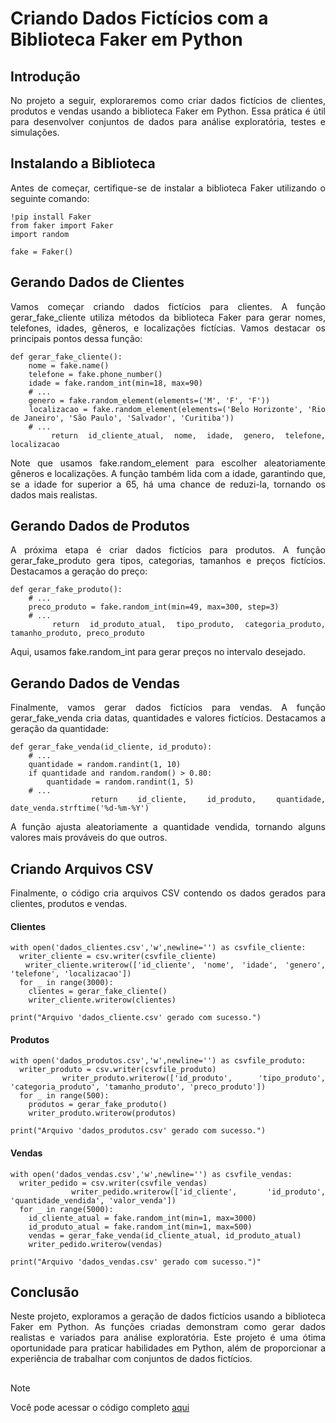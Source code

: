 # Criando Dados Fictícios com a Biblioteca Faker em Python

<div align='justify'>
  
## Introdução
No projeto a seguir, exploraremos como criar dados fictícios de clientes, produtos e vendas usando a biblioteca Faker em Python. Essa prática é útil para desenvolver conjuntos de dados para análise exploratória, testes e simulações.

## Instalando a Biblioteca
Antes de começar, certifique-se de instalar a biblioteca Faker utilizando o seguinte comando:

```
!pip install Faker
from faker import Faker
import random

fake = Faker()
```

## Gerando Dados de Clientes
Vamos começar criando dados fictícios para clientes. A função gerar_fake_cliente utiliza métodos da biblioteca Faker para gerar nomes, telefones, idades, gêneros, e localizações fictícias. Vamos destacar os principais pontos dessa função:
```
def gerar_fake_cliente():
    nome = fake.name()
    telefone = fake.phone_number()
    idade = fake.random_int(min=18, max=90)
    # ...
    genero = fake.random_element(elements=('M', 'F', 'F'))
    localizacao = fake.random_element(elements=('Belo Horizonte', 'Rio de Janeiro', 'São Paulo', 'Salvador', 'Curitiba'))
    # ...
    return id_cliente_atual, nome, idade, genero, telefone, localizacao
```
Note que usamos fake.random_element para escolher aleatoriamente gêneros e localizações. A função também lida com a idade, garantindo que, se a idade for superior a 65, há uma chance de reduzi-la, tornando os dados mais realistas.

## Gerando Dados de Produtos
A próxima etapa é criar dados fictícios para produtos. A função gerar_fake_produto gera tipos, categorias, tamanhos e preços fictícios. Destacamos a geração do preço:
```
def gerar_fake_produto():
    # ...
    preco_produto = fake.random_int(min=49, max=300, step=3)
    # ...
    return id_produto_atual, tipo_produto, categoria_produto, tamanho_produto, preco_produto
```
Aqui, usamos fake.random_int para gerar preços no intervalo desejado.

## Gerando Dados de Vendas
Finalmente, vamos gerar dados fictícios para vendas. A função gerar_fake_venda cria datas, quantidades e valores fictícios. Destacamos a geração da quantidade:

```
def gerar_fake_venda(id_cliente, id_produto):
    # ...
    quantidade = random.randint(1, 10)
    if quantidade and random.random() > 0.80:
        quantidade = random.randint(1, 5)
    # ...
    return id_cliente, id_produto, quantidade, date_venda.strftime('%d-%m-%Y')
```
A função ajusta aleatoriamente a quantidade vendida, tornando alguns valores mais prováveis do que outros.

## Criando Arquivos CSV
Finalmente, o código cria arquivos CSV contendo os dados gerados para clientes, produtos e vendas.
#### Clientes
```
with open('dados_clientes.csv','w',newline='') as csvfile_cliente:
  writer_cliente = csv.writer(csvfile_cliente)
  writer_cliente.writerow(['id_cliente', 'nome', 'idade', 'genero', 'telefone', 'localizacao'])
  for _ in range(3000):
    clientes = gerar_fake_cliente()
    writer_cliente.writerow(clientes)

print("Arquivo 'dados_cliente.csv' gerado com sucesso.")
```
#### Produtos
```
with open('dados_produtos.csv','w',newline='') as csvfile_produto:
  writer_produto = csv.writer(csvfile_produto)
  writer_produto.writerow(['id_produto', 'tipo_produto', 'categoria_produto', 'tamanho_produto', 'preco_produto'])
  for _ in range(500):
    produtos = gerar_fake_produto()
    writer_produto.writerow(produtos)

print("Arquivo 'dados_produtos.csv' gerado com sucesso.")
```  

#### Vendas

```    
with open('dados_vendas.csv','w',newline='') as csvfile_vendas:
  writer_pedido = csv.writer(csvfile_vendas)
  writer_pedido.writerow(['id_cliente', 'id_produto', 'quantidade_vendida', 'valor_venda'])
  for _ in range(5000):
    id_cliente_atual = fake.random_int(min=1, max=3000)
    id_produto_atual = fake.random_int(min=1, max=500)
    vendas = gerar_fake_venda(id_cliente_atual, id_produto_atual)
    writer_pedido.writerow(vendas)

print("Arquivo 'dados_vendas.csv' gerado com sucesso.")"
```
## Conclusão
Neste projeto, exploramos a geração de dados fictícios usando a biblioteca Faker em Python. As funções criadas demonstram como gerar dados realistas e variados para análise exploratória. Este projeto é uma ótima oportunidade para praticar habilidades em Python, além de proporcionar a experiência de trabalhar com conjuntos de dados fictícios.

</div>

##

> [!NOTE]
> Você pode acessar o código completo [aqui](fake_data.ipynb)
